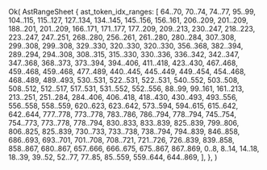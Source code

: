 Ok(
    AstRangeSheet {
        ast_token_idx_ranges: [
            64..70,
            70..74,
            74..77,
            95..99,
            104..115,
            115..127,
            127..134,
            134..145,
            145..156,
            156..161,
            206..209,
            201..209,
            188..201,
            201..209,
            166..171,
            171..177,
            177..209,
            209..213,
            230..247,
            218..223,
            223..247,
            247..251,
            268..280,
            256..261,
            261..280,
            280..284,
            307..308,
            299..308,
            299..308,
            329..330,
            320..330,
            320..330,
            356..368,
            382..394,
            289..294,
            294..308,
            308..315,
            315..330,
            330..336,
            336..342,
            342..347,
            347..368,
            368..373,
            373..394,
            394..406,
            411..418,
            423..430,
            467..468,
            459..468,
            459..468,
            477..489,
            440..445,
            445..449,
            449..454,
            454..468,
            468..489,
            489..493,
            530..531,
            522..531,
            522..531,
            540..552,
            503..508,
            508..512,
            512..517,
            517..531,
            531..552,
            552..556,
            88..99,
            99..161,
            161..213,
            213..251,
            251..284,
            284..406,
            406..418,
            418..430,
            430..493,
            493..556,
            556..558,
            558..559,
            620..623,
            623..642,
            573..594,
            594..615,
            615..642,
            642..644,
            777..778,
            773..778,
            783..786,
            786..794,
            778..794,
            745..754,
            754..773,
            773..778,
            778..794,
            830..833,
            833..839,
            825..839,
            799..806,
            806..825,
            825..839,
            730..733,
            733..738,
            738..794,
            794..839,
            846..858,
            686..693,
            693..701,
            701..708,
            708..721,
            721..726,
            726..839,
            839..858,
            858..867,
            680..867,
            657..666,
            666..675,
            675..867,
            867..869,
            0..8,
            8..14,
            14..18,
            18..39,
            39..52,
            52..77,
            77..85,
            85..559,
            559..644,
            644..869,
        ],
    },
)